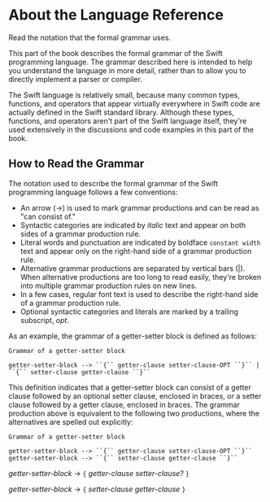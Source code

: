 

# About the Language Reference

Read the notation that the formal grammar uses.

This part of the book describes the formal grammar of the Swift programming language.
The grammar described here is intended to help you understand the language in more
detail, rather than to allow you to directly implement a parser or compiler.

The Swift language is relatively small, because many common types, functions, and operators
that appear virtually everywhere in Swift code
are actually defined in the Swift standard library. Although these types, functions,
and operators aren't part of the Swift language itself,
they're used extensively in the discussions and code examples in this part of the book.

## How to Read the Grammar

The notation used to describe the formal grammar of the Swift programming language
follows a few conventions:

- An arrow (→) is used to mark grammar productions and can be read as "can consist of."
- Syntactic categories are indicated by *italic* text and appear on both sides
  of a grammar production rule.
- Literal words and punctuation are indicated by boldface `constant width` text
  and appear only on the right-hand side of a grammar production rule.
- Alternative grammar productions are separated by vertical
  bars (|). When alternative productions are too long to read easily,
  they're broken into multiple grammar production rules on new lines.
- In a few cases, regular font text is used to describe the right-hand side
  of a grammar production rule.
- Optional syntactic categories and literals are marked by a trailing
  subscript, *opt*.

As an example, the grammar of a getter-setter block is defined as follows:

```
Grammar of a getter-setter block

getter-setter-block --> ``{`` getter-clause setter-clause-OPT ``}`` | ``{`` setter-clause getter-clause ``}``
```


This definition indicates that a getter-setter block can consist of a getter clause
followed by an optional setter clause, enclosed in braces,
*or* a setter clause followed by a getter clause, enclosed in braces.
The grammar production above is equivalent to the following two productions,
where the alternatives are spelled out explicitly:

```
Grammar of a getter-setter block

getter-setter-block --> ``{`` getter-clause setter-clause-OPT ``}``
getter-setter-block --> ``{`` setter-clause getter-clause ``}``
```


*getter-setter-block* → `{` *getter-clause* *setter-clause?* `}`

*getter-setter-block* → `{` *setter-clause* *getter-clause* `}`



